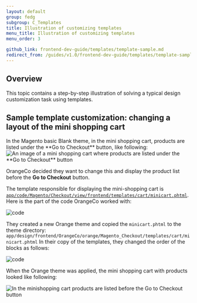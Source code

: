 ```yaml
---
layout: default  
group: fedg
subgroup: C_Templates
title: Illustration of customizing templates
menu_title: Illustration of customizing templates
menu_order: 3

github_link: frontend-dev-guide/templates/template-sample.md
redirect_from: /guides/v1.0/frontend-dev-guide/templates/template-sample.html
---
```

<h2>Overview</h2>
This topic contains a step-by-step illustration of solving a typical design customization task using templates.

<h2>Sample template customization: changing a layout of the mini shopping cart</h2>
In the Magento basic Blank theme, in the mini shopping cart, products are listed under the **Go to Checkout** button, like following:

<img src="{{ site.baseurl }}common/images/inherit_mini1.png" alt="An image of a mini shopping cart where products are listed under the **Go to Checkout** button">

OrangeCo decided they want to change this and display the product list before the **Go to Checkout** button.
 
The template responsible for displaying the mini-shopping cart is <a href="{{site.mage2000url}}app/code/Magento/Checkout/view/frontend/templates/cart/minicart.phtml" target="_blank"><code>app/code/Magento/Checkout/view/frontend/templates/cart/minicart.phtml</code></a>.
Here is the part of the code OrangeCo worked with:

<img src="{{site.baseurl}}common/images/templ_overview_code1.png" alt="code">


They created a new Orange theme and copied the `minicart.phtml` to the theme directory:
`app/design/frontend/OrangeCo/orange/Magento_Checkout/templates/cart/minicart.phtml`
In their copy of the templates, they changed the order of the blocks as follows:

<img src="{{site.baseurl}}common/images/templ_overview_code2.png" alt="code">

When the Orange theme was applied, the mini shopping cart with products looked like following:

<img src="{{site.baseurl}}common/images/inherit_mini2.png" alt="In the minishopping cart products are listed before the Go to Checkout button ">


